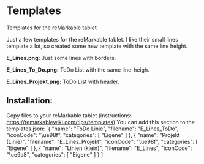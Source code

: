 # Templates
Templates for the reMarkable tablet

Just a few templates for the reMarkable tablet. I like their small lines template a lot, so created some new template with the same line height.

**E_Lines.png:**
Just some lines with borders. 

**E_Lines_To_Do.png:**
ToDo List with the same line-heigh.

**E_Lines_Projekt.png:**
ToDo List with header.

## Installation:
Copy files to your reMarkable tablet (instructions: https://remarkablewiki.com/tips/templates)
You can add this section to the templates.json:
´{
      "name": "ToDo Linie",
      "filename": "E_Lines_ToDo",
      "iconCode": "\ue98f",
      "categories": [
        "Eigene"
      ]
    },
	{
      "name": "Projekt (Linie)",
      "filename": "E_Lines_Projekt",
      "iconCode": "\ue98f",
      "categories": [
        "Eigene"
      ]
    },
	{
      "name": "Linien (klein)",
      "filename": "E_Lines",
      "iconCode": "\ue9a8",
      "categories": [
        "Eigene"
      ]
 }
      ]

